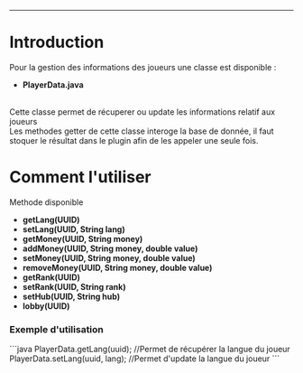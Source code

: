 <hr/>
<h1>Introduction</h1>
<p>Pour la gestion des informations des joueurs une classe est disponible :
	<ul>
		<li><strong>PlayerData.java</strong></li>
	</ul>
	<br/>
	Cette classe permet de récuperer ou update les informations relatif aux joueurs
	<br/>Les methodes getter de cette classe interoge la base de donnée, il faut stoquer le résultat dans le plugin afin de les appeler une seule fois. 
	<br/>
</p>
<h1>Comment l'utiliser</h1>
<p>
	Methode disponible
	<ul>
		<li><strong>getLang(UUID)</strong></li>
		<li><strong>setLang(UUID, String lang)</strong></li>
		<li><strong>getMoney(UUID, String money)</strong></li>
		<li><strong>addMoney(UUID, String money, double value)</strong></li>
		<li><strong>setMoney(UUID, String money, double value)</strong></li>
		<li><strong>removeMoney(UUID, String money, double value)</strong></li>
		<li><strong>getRank(UUID)</strong></li>
		<li><strong>setRank(UUID, String rank)</strong></li>
		<li><strong>setHub(UUID, String hub)</strong></li>
		<li><strong>lobby(UUID)</strong></li>
	</ul>

</p>
<h3>Exemple d'utilisation</h3>
```java
PlayerData.getLang(uuid); //Permet de récupérer la langue du joueur
PlayerData.setLang(uuid, lang); //Permet d'update la langue du joueur
```
